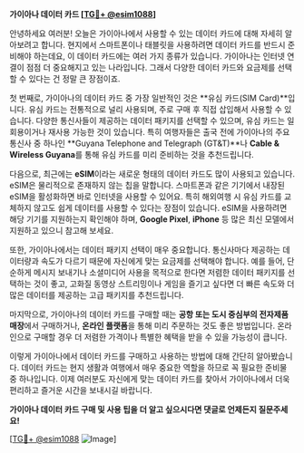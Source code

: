 **가이아나 데이터 카드 [[TG💪+ @esim1088](https://t.me/s/esim1088)]**

안녕하세요 여러분! 오늘은 가이아나에서 사용할 수 있는 데이터 카드에 대해 자세히 알아보려고 합니다. 현지에서 스마트폰이나 태블릿을 사용하려면 데이터 카드를 반드시 준비해야 하는데요, 이 데이터 카드에는 여러 가지 종류가 있습니다. 가이아나는 인터넷 연결이 점점 더 중요해지고 있는 나라입니다. 그래서 다양한 데이터 카드와 요금제를 선택할 수 있다는 건 정말 큰 장점이죠.

첫 번째로, 가이아나의 데이터 카드 중 가장 일반적인 것은 **유심 카드(SIM Card)**입니다. 유심 카드는 전통적으로 널리 사용되며, 주로 구매 후 직접 삽입해서 사용할 수 있습니다. 다양한 통신사들이 제공하는 데이터 패키지를 선택할 수 있으며, 유심 카드는 일회용이거나 재사용 가능한 것이 있습니다. 특히 여행자들은 출국 전에 가이아나의 주요 통신사 중 하나인 **Guyana Telephone and Telegraph (GT&T)**나 **Cable & Wireless Guyana**를 통해 유심 카드를 미리 준비하는 것을 추천드립니다.

다음으로, 최근에는 **eSIM**이라는 새로운 형태의 데이터 카드도 많이 사용되고 있습니다. eSIM은 물리적으로 존재하지 않는 칩을 말합니다. 스마트폰과 같은 기기에서 내장된 eSIM을 활성화하면 바로 인터넷을 사용할 수 있어요. 특히 해외여행 시 유심 카드를 교체하지 않고도 쉽게 데이터를 사용할 수 있다는 장점이 있습니다. eSIM을 사용하려면 해당 기기를 지원하는지 확인해야 하며, **Google Pixel**, **iPhone** 등 많은 최신 모델에서 지원하고 있으니 참고해 보세요.

또한, 가이아나에서는 데이터 패키지 선택이 매우 중요합니다. 통신사마다 제공하는 데이터량과 속도가 다르기 때문에 자신에게 맞는 요금제를 선택해야 합니다. 예를 들어, 단순하게 메시지 보내기나 소셜미디어 사용을 목적으로 한다면 저렴한 데이터 패키지를 선택하는 것이 좋고, 고화질 동영상 스트리밍이나 게임을 즐기고 싶다면 더 빠른 속도와 더 많은 데이터를 제공하는 고급 패키지를 추천드립니다.

마지막으로, 가이아나의 데이터 카드를 구매할 때는 **공항 또는 도시 중심부의 전자제품 매장**에서 구매하거나, **온라인 플랫폼**을 통해 미리 주문하는 것도 좋은 방법입니다. 온라인으로 구매할 경우 더 저렴한 가격이나 특별한 혜택을 받을 수 있을 가능성이 큽니다.

이렇게 가이아나에서 데이터 카드를 구매하고 사용하는 방법에 대해 간단히 알아봤습니다. 데이터 카드는 현지 생활과 여행에서 매우 중요한 역할을 하므로 꼭 필요한 준비물 중 하나입니다. 이제 여러분도 자신에게 맞는 데이터 카드를 찾아서 가이아나에서 더욱 편리하고 즐거운 시간을 보내시길 바랍니다.

**가이아나 데이터 카드 구매 및 사용 팁을 더 알고 싶으시다면 댓글로 언제든지 질문주세요!**

[[TG💪+ @esim1088](https://t.me/s/esim1088) ![Image](https://i.postimg.cc/Y0z9fWf4/image.png)]